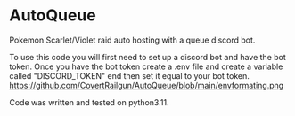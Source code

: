 # AutoQueue
Pokemon Scarlet/Violet raid auto hosting with a queue discord bot.

To use this code you will first need to set up a discord bot and have the bot token.
Once you have the bot token create a .env file and create a variable called "DISCORD_TOKEN" end then set it equal to your bot token.
https://github.com/CovertRailgun/AutoQueue/blob/main/envformating.png



Code was written and tested on python3.11.
